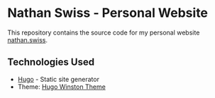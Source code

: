 # Nathan Swiss - Personal Website

This repository contains the source code for my personal website [nathan.swiss](https://nathan.swiss).

## Technologies Used

- [Hugo](https://gohugo.io/) - Static site generator
- Theme: [Hugo Winston Theme](https://github.com/zerostaticthemes/hugo-winston-theme/)
